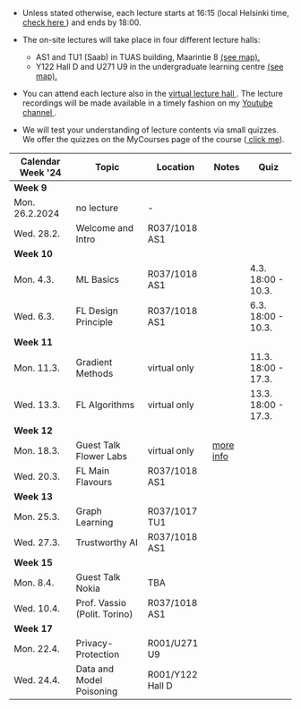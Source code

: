 * Unless stated otherwise, each lecture starts at 16:15 (local Helsinki time, <a href="https://www.google.com/search?client=firefox-b-d&q=what+is+current+time+in+helsinki"> check here </a>) and ends by 18:00.

* The on-site lectures will take place in four different lecture halls:  
  -   AS1 and TU1 (Saab) in TUAS building, Maarintie 8 <a href="https://maps.app.goo.gl/WymneLDPXe1WU2cg9"> (see map). </a> 
  -  Y122 Hall D and U271 U9 in the undergraduate learning centre <a href="https://maps.app.goo.gl/B8HBKVaDoSsEBV448"> (see map). </a>

* You can attend each lecture also in the <a href="https://aalto.zoom.us/j/61924584460?pwd=MXJDSHFyemdCOS91aFJxMmhqdXJwQT09"> virtual lecture hall </a>. 
The lecture recordings will be made available in a timely fashion on my <a href="https://www.youtube.com/channel/UC_tW4Z_GfJ2WCnKDtwMuDUA"> Youtube channel  </a>.

* We will test your understanding of lecture contents via small quizzes. 
We offer the quizzes on the MyCourses page of the course (<a href="https://mycourses.aalto.fi/course/view.php?id=41947&section=1"> click me</a>). 



| Calendar Week '24| Topic                 | Location  |  Notes  | Quiz |
|-----------------|-----------------------|---------------|--------------|--------------|
|**Week 9**    |                       |               |              |            |
|    Mon. 26.2.2024   |   no lecture |       -        |              |   |      
|   Wed. 28.2.     | Welcome and Intro | R037/1018 AS1      |        |     |  
|**Week 10**    |                       |               |              |          |
| Mon. 4.3. |   ML Basics       |       R037/1018 AS1  |          |   4.3. 18:00 - 10.3.   |
| Wed. 6.3. |  FL Design Principle       |     R037/1018 AS1     |        |   6.3. 18:00  - 10.3.   |
|**Week 11**    |                       |               |              |          |
| Mon. 11.3. | Gradient Methods   |    virtual only  |            |  11.3. 18:00 - 17.3.  |  
| Wed. 13.3. | FL Algorithms    |      virtual only    |      |   13.3. 18:00  - 17.3. |
|**Week 12**  |                       |               |              |         |
| Mon. 18.3. |  Guest Talk Flower Labs   | virtual only | <a href="GuestLectureFlower.md"> more info  </a>     |   |
| Wed. 20.3. |  FL Main Flavours    |  R037/1018 AS1    |       |         |    
|**Week 13**   |                       |               |              |         |
| Mon. 25.3. | Graph Learning |  R037/1017 TU1        |               |   |
| Wed. 27.3. | Trustworthy AI |   R037/1018 AS1         |               |   | 
|**Week 15**  |                       |               |              |         |
| Mon. 8.4. | Guest Talk Nokia |   TBA      |               |      |
| Wed. 10.4. | Prof. Vassio (Polit. Torino)  |   R037/1018 AS1         |               |       |
|**Week 17**   |          |               |              |         |
| Mon. 22.4.   |   Privacy-Protection  |     R001/U271 U9 | |     |
|  Wed. 24.4.   |   Data and Model Poisoning  |    R001/Y122 Hall D | |      |
